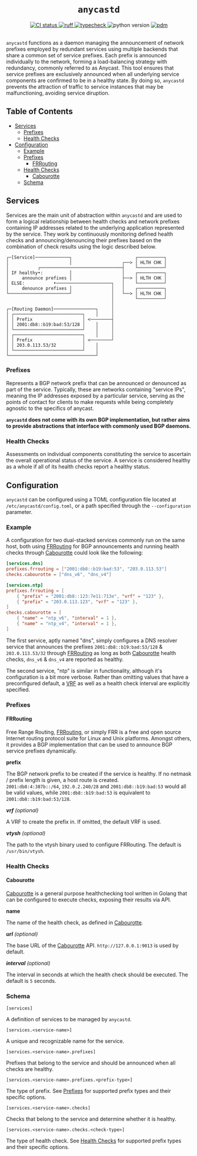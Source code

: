 <h1 align="center"><code>anycastd</code></h1>

<div align="center">
  <a href="https://github.com/gecio/anycastd/actions">
    <img src="https://github.com/gecio/anycastd/workflows/CI/badge.svg" alt="CI status">
  </a>
  <a href="https://github.com/astral-sh/ruff">
    <img src="https://img.shields.io/endpoint?url=https://raw.githubusercontent.com/astral-sh/ruff/main/assets/badge/v2.json" alt="ruff">
  </a>
  <a href="https://github.com/python/mypy">
    <img src="https://img.shields.io/badge/Types-Mypy-blue.svg" alt="typecheck">
  </a>
  <a>
    <img src="https://img.shields.io/badge/v3.11+-black?style=flat&color=FFFF00&label=Python" alt="python version">
  </a>
  <a href="https://pdm.fming.dev">
    <img src="https://img.shields.io/badge/pdm-managed-blueviolet" alt="pdm">
  </a>
</div>
<br>

`anycastd` functions as a daemon managing the announcement of network prefixes employed by redundant services using multiple backends that share a common set of service prefixes.
Each prefix is announced individually to the network, forming a load-balancing strategy with redundancy, commonly referred to as Anycast.
This tool ensures that service prefixes are exclusively announced when all underlying service components are confirmed to be in a healthy state.
By doing so, `anycastd` prevents the attraction of traffic to service instances that may be malfunctioning, avoiding service diruption.

## Table of Contents

- [Services](#services)
  - [Prefixes](#prefixes)
  - [Health Checks](#health-checks)
- [Configuration](#configuration)
  - [Example](#example)
  - [Prefixes](#prefixes-1)
    - [FRRouting](#frrouting)
  - [Health Checks](#health-checks-1)
    - [Cabourotte](#cabourotte)
  - [Schema](#schema)

## Services

Services are the main unit of abstraction within `anycastd` and are used to form a logical relationship between health checks and network prefixes containing IP addresses related to the underlying application represented by the service. They work by continuously monitoring defined health checks and announcing/denouncing their prefixes based on
the combination of check results using the logic described below.

```
┌─[Service]─────────────┐                        ┌──────────┐
│                       │                   ┌──> │ HLTH CHK │
│           ┌───────────────────────────────┤    └──────────┘
│ IF healthy•:          │                   │    ┌──────────┐
│     announce prefixes │                   ├──> │ HLTH CHK │
│ ELSE:           •─────────────────────┐   │    └──────────┘
│     denounce prefixes │               │   │    ┌──────────┐
└───────────────────────┘               │   └──> │ HLTH CHK │
                                        │        └──────────┘
                                        │
┌─[Routing Daemon]────────────────┐     │
│ ┌──────────────────────────┐    │     │
│ │ Prefix                   │ <────────┤
│ │ 2001:db8::b19:bad:53/128 │    │     │
│ └──────────────────────────┘    │     │
│ ┌──────────────────────────┐    │     │
│ │ Prefix                   │ <────────┘
│ │ 203.0.113.53/32          │    │
│ └──────────────────────────┘    │
└─────────────────────────────────┘
```

### Prefixes

Represents a BGP network prefix that can be announced or denounced as part of the service.
Typically, these are networks containing "service IPs", meaning the IP addresses exposed by a particular service, serving as the points of contact for clients to make requests while being completely agnostic to the specifics of anycast.

**`anycastd` does not come with its own BGP implementation, but rather aims to provide abstractions
that interface with commonly used BGP daemons.**

### Health Checks

Assessments on individual components constituting the service to ascertain the overall operational status of the service.
A service is considered healthy as a whole if all of its health checks report a healthy status.

## Configuration

`anycastd` can be configured using a TOML configuration file located at `/etc/anycastd/config.toml`, or a path specified through the `--configuration` parameter.

### Example

A configuration for two dual-stacked services commonly run on the same host, both using [FRRouting](#frrouting) for BGP announcements and running health checks through [Cabourotte](#cabourotte) could look like the following:

```toml
[services.dns]
prefixes.frrouting = ["2001:db8::b19:bad:53", "203.0.113.53"]
checks.cabourotte = ["dns_v6", "dns_v4"]

[services.ntp]
prefixes.frrouting = [
    { "prefix" = "2001:db8::123:7e11:713e", "vrf" = "123" },
    { "prefix" = "203.0.113.123", "vrf" = "123" },
]
checks.cabourotte = [
    { "name" = "ntp_v6", "interval" = 1 },
    { "name" = "ntp_v4", "interval" = 1 },
]
```

The first service, aptly named "dns", simply configures a DNS resolver service that announces the prefixes `2001:db8::b19:bad:53/128` & `203.0.113.53/32` through [FRRouting] as long as both [Cabourotte] health checks, `dns_v6` & `dns_v4` are reported as healthy.

The second service, "ntp" is similar in functionality, although it's configuration is a bit more verbose. Rather than omitting values that have a preconfigured default, a [VRF] as well as a health check interval are explicitly specified.

### Prefixes

#### FRRouting

Free Range Routing, [FRRouting], or simply FRR is a free and open source Internet routing protocol suite for Linux and Unix platforms.
Amongst others, it provides a BGP implementation that can be used to announce BGP service prefixes dynamically.

**prefix**

The BGP network prefix to be created if the service is healthy. If no netmask / prefix length is given, a host route is created.\
`2001:db8:4:387b::/64`, `192.0.2.240/28` and `2001:db8::b19:bad:53` would all be valid values, while `2001:db8::b19:bad:53` is equivalent to `2001:db8::b19:bad:53/128`.

_**vrf** (optional)_

A VRF to create the prefix in. If omitted, the default VRF is used.

_**vtysh** (optional)_

The path to the vtysh binary used to configure FRRouting. The default is `/usr/bin/vtysh`.

### Health Checks

#### Cabourotte

[Cabourotte] is a general purpose healthchecking tool written in Golang that can be configured to execute checks, exposing their results via API.

**name**

The name of the health check, as defined in [Cabourotte].

_**url** (optional)_

The base URL of the [Cabourotte] API. `http://127.0.0.1:9013` is used by default.

_**interval** (optional)_

The interval in seconds at which the health check should be executed. The default is `5` seconds.

### Schema

`[services]`

A definition of services to be managed by `anycastd`.

`[services.<service-name>]`

A unique and recognizable name for the service.

`[services.<service-name>.prefixes]`

Prefixes that belong to the service and should be announced when all checks are healthy.

`[services.<service-name>.prefixes.<prefix-type>]`

The type of prefix. See [Prefixes](#prefixes-1) for supported prefix types and their specific options.

`[services.<service-name>.checks]`

Checks that belong to the service and determine whether it is healthy.

`[services.<service-name>.checks.<check-type>]`

The type of health check. See [Health Checks](#health-checks-1) for supported prefix types and their specific options.

[Anycast]: https://en.wikipedia.org/wiki/Anycast
[Service]: #services
[FRRouting]: https://github.com/FRRouting/frr
[Cabourotte]: https://github.com/appclacks/cabourotte
[VRF]: https://en.wikipedia.org/wiki/Virtual_routing_and_forwarding
